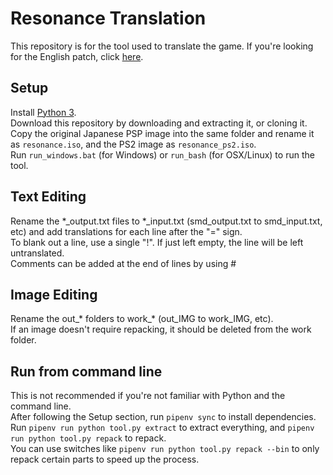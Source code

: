 # Resonance Translation
This repository is for the tool used to translate the game. If you're looking for the English patch, click [here](https://agtteam.net/resonance).  
## Setup
Install [Python 3](https://www.python.org/downloads/).  
Download this repository by downloading and extracting it, or cloning it.  
Copy the original Japanese PSP image into the same folder and rename it as `resonance.iso`, and the PS2 image as `resonance_ps2.iso`.  
Run `run_windows.bat` (for Windows) or `run_bash` (for OSX/Linux) to run the tool.  
## Text Editing
Rename the \*\_output.txt files to \*\_input.txt (smd_output.txt to smd_input.txt, etc) and add translations for each line after the "=" sign.  
To blank out a line, use a single "!". If just left empty, the line will be left untranslated.  
Comments can be added at the end of lines by using #  
## Image Editing
Rename the out\_\* folders to work\_\* (out_IMG to work_IMG, etc).  
If an image doesn't require repacking, it should be deleted from the work folder.  
## Run from command line
This is not recommended if you're not familiar with Python and the command line.  
After following the Setup section, run `pipenv sync` to install dependencies.  
Run `pipenv run python tool.py extract` to extract everything, and `pipenv run python tool.py repack` to repack.  
You can use switches like `pipenv run python tool.py repack --bin` to only repack certain parts to speed up the process.  
